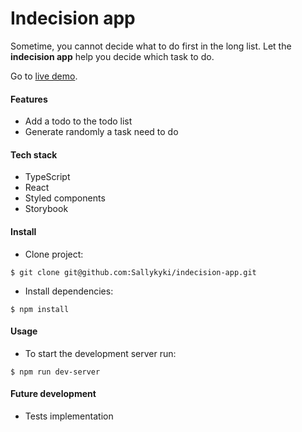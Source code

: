 # Indecision app

Sometime, you cannot decide what to do first in the long list. Let the **indecision app** help you decide which task to do.

Go to [live demo](https://demo-indecision-app.netlify.app/).

#### Features

- Add a todo to the todo list
- Generate randomly a task need to do

#### Tech stack

- TypeScript
- React
- Styled components
- Storybook

#### Install

- Clone project:

`$ git clone git@github.com:Sallykyki/indecision-app.git`

- Install dependencies:

`$ npm install`

#### Usage

- To start the development server run:

`$ npm run dev-server`

#### Future development

- Tests implementation
